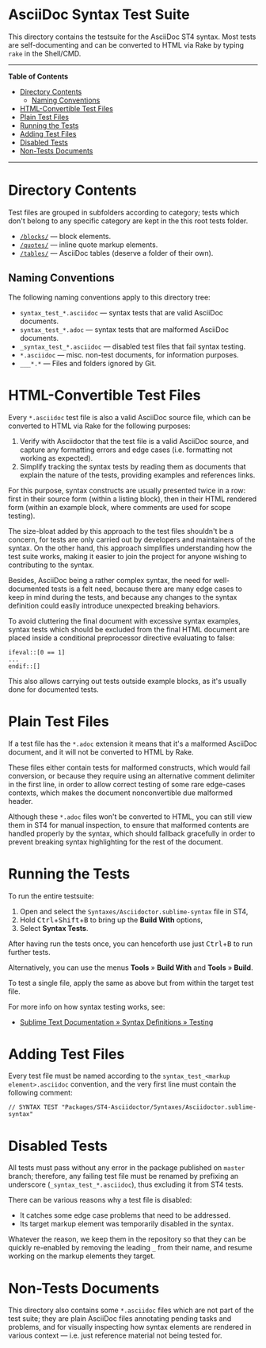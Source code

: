 # AsciiDoc Syntax Test Suite

This directory contains the testsuite for the AsciiDoc ST4 syntax.
Most tests are self-documenting and can be converted to HTML via Rake by typing `rake` in the Shell/CMD.

-----

**Table of Contents**

<!-- MarkdownTOC autolink="true" bracket="round" autoanchor="false" lowercase="only_ascii" uri_encoding="true" levels="1,2,3" -->

- [Directory Contents](#directory-contents)
    - [Naming Conventions](#naming-conventions)
- [HTML-Convertible Test Files](#html-convertible-test-files)
- [Plain Test Files](#plain-test-files)
- [Running the Tests](#running-the-tests)
- [Adding Test Files](#adding-test-files)
- [Disabled Tests](#disabled-tests)
- [Non-Tests Documents](#non-tests-documents)

<!-- /MarkdownTOC -->

-----

# Directory Contents

Test files are grouped in subfolders according to category; tests which don't belong to any specific category are kept in the this root tests folder.

- [`/blocks/`][blocks/] — block elements.
- [`/quotes/`][quotes/] — inline quote markup elements.
- [`/tables/`][tables/] — AsciiDoc tables (deserve a folder of their own).

## Naming Conventions

The following naming conventions apply to this directory tree:

- `syntax_test_*.asciidoc` — syntax tests that are valid AsciiDoc documents.
- `syntax_test_*.adoc` — syntax tests that are malformed AsciiDoc documents.
- `_syntax_test_*.asciidoc` — disabled test files that fail syntax testing.
- `*.asciidoc` — misc. non-test documents, for information purposes.
- `___*.*` — Files and folders ignored by Git.


# HTML-Convertible Test Files

Every `*.asciidoc` test file is also a valid AsciiDoc source file, which can be converted to HTML via Rake for the following purposes:

1. Verify with Asciidoctor that the test file is a valid AsciiDoc source, and capture any formatting errors and edge cases (i.e. formatting not working as expected).
2. Simplify tracking the syntax tests by reading them as documents that explain the nature of the tests, providing examples and references links.

For this purpose, syntax constructs are usually presented twice in a row: first in their source form (within a listing block), then in their HTML rendered form (within an example block, where comments are used for scope testing).

The size-bloat added by this approach to the test files shouldn't be a concern, for tests are only carried out by developers and maintainers of the syntax.
On the other hand, this approach simplifies understanding how the test suite works, making it easier to join the project for anyone wishing to contributing to the syntax.

Besides, AsciiDoc being a rather complex syntax, the need for well-documented tests is a felt need, because there are many edge cases to keep in mind during the tests, and because any changes to the syntax definition could easily introduce unexpected breaking behaviors.

To avoid cluttering the final document with excessive syntax examples, syntax tests which should be excluded from the final HTML document are placed inside a conditional preprocessor directive evaluating to false:

```asciidoc
ifeval::[0 == 1]
...
endif::[]
```

This also allows carrying out tests outside example blocks, as it's usually done for documented tests.


# Plain Test Files

If a test file has the `*.adoc` extension it means that it's a malformed AsciiDoc document, and it will not be converted to HTML by Rake.

These files either contain tests for malformed constructs, which would fail conversion, or because they require using an alternative comment delimiter in the first line, in order to allow correct testing of some rare edge-cases contexts, which makes the document nonconvertible due malformed header.

Although these `*.adoc` files won't be converted to HTML, you can still view them in ST4 for manual inspection, to ensure that malformed contents are handled properly by the syntax, which should fallback gracefully in order to prevent breaking syntax highlighting for the rest of the document.


# Running the Tests

To run the entire testsuite:

1. Open and select the `Syntaxes/Asciidoctor.sublime-syntax` file in ST4,
2. Hold <kbd>Ctrl</kbd>+<kbd>Shift</kbd>+<kbd>B</kbd> to bring up the __Build With__ options,
3. Select __Syntax Tests__.

After having run the tests once, you can henceforth use just <kbd>Ctrl</kbd>+<kbd>B</kbd> to run further tests.

Alternatively, you can use the menus __Tools__ » __Build With__ and __Tools__ » __Build__.

To test a single file, apply the same as above but from within the target test file.

For more info on how syntax testing works, see:

- [Sublime Text Documentation » Syntax Definitions » Testing]


# Adding Test Files

Every test file must be named according to the `syntax_test_<markup element>.asciidoc` convention, and the very first line must contain the following comment:

```asciidoc
// SYNTAX TEST "Packages/ST4-Asciidoctor/Syntaxes/Asciidoctor.sublime-syntax"
```


# Disabled Tests

All tests must pass without any error in the package published on `master` branch; therefore, any failing test file must be renamed by prefixing an underscore (`_syntax_test_*.asciidoc`), thus excluding it from ST4 tests.

There can be various reasons why a test file is disabled:

- It catches some edge case problems that need to be addressed.
- Its target markup element was temporarily disabled in the syntax.

Whatever the reason, we keep them in the repository so that they can be quickly re-enabled by removing the leading `_` from their name, and resume working on the markup elements they target.


# Non-Tests Documents

This directory also contains some `*.asciidoc` files which are not part of the test suite; they are plain AsciiDoc files annotating pending tasks and problems, and for visually inspecting how syntax elements are rendered in various context — i.e. just reference material not being tested for.

<!-----------------------------------------------------------------------------
                               REFERENCE LINKS
------------------------------------------------------------------------------>

[Sublime Text Documentation » Syntax Definitions » Testing]: https://www.sublimetext.com/docs/syntax.html#testing "Read official ST4 docs on testing syntaxes"


<!-- files & folders -->

[blocks/]: ./blocks "Navigate to block tests folder"
[quotes/]: ./quotes "Navigate to inline quotes tests folder"
[tables/]: ./tables "Navigate to tables tests folder"


<!-- EOF -->

